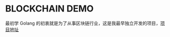 # BLOCKCHAIN DEMO

最初学 Golang 的初衷就是为了从事区块链行业，这是我最早独立开发的项目，[项目地址](https://github.com/TheStarBoys/blockchainDemo)

